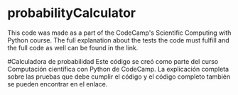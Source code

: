 # probabilityCalculator
This code was made as a part of the CodeCamp's Scientific Computing with Python course. The full explanation about the tests the code must fulfill and the full code as well can be found in the link.

#Calculadora de probabilidad
Este código se creó como parte del curso Computación científica con Python de CodeCamp. La explicación completa sobre las pruebas que debe cumplir el código y el código completo también se pueden encontrar en el enlace.
